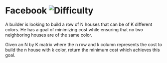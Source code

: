 # Facebook ![Difficulty](https://img.shields.io/badge/-MEDIUM-yellow)
	
A builder is looking to build a row of N houses that can be of K different colors. He has
a goal of minimizing cost while ensuring that no two neighboring houses are of the same color.
	
Given an N by K matrix where the n row and k column represents the cost to build the n
house with k color, return the minimum cost which achieves this goal.
	

